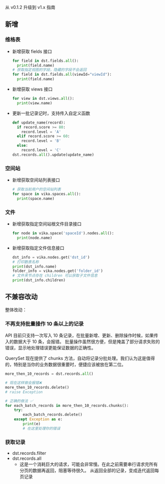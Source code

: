 从 v0.1.2 升级到 v1.x 指南

## 新增

### 维格表

+ 新增获取 fields 接口
  ```python
  for field in dst.fields.all():
    print(field.name)
  # 获取指定视图的字段，隐藏的字段不会返回
  for field in dst.fields.all(viewId="viewId"):
    print(field.name)
  ```
+ 新增获取 views 接口
  ```python
  for view in dst.views.all():
    print(view.name)
  ```

+ 更新一批记录记时，支持传入自定义函数
  ```python
  def update_name(record):
    if record.score >= 80:
      record.level = 'A'
    elif record.score >= 60:
      record.level = 'B'
    else:
      record.level = 'C'
  dst.records.all().update(update_name)
  ```

### 空间站

+ 新增获取空间站列表接口
  ```python
  # 获取当前用户的空间站列表
  for space in vika.spaces.all():
    print(space.name)
  ```

### 文件

+ 新增获取指定空间站根文件目录接口
  ```python
  for node in vika.space('spaceId').nodes.all():
    print(node.name)
  ```

+ 新增获取指定文件信息接口
  ```python
  dst_info = vika.nodes.get('dst_id')
  # 打印数表名称
  print(dst_info.name)
  folder_info = vika.nodes.get('folder_id')
  # 文件夹节点存在 children 可以获取子文件信息
  print(dst_info.children)
  ```

## 不兼容改动

整体改动：

### 不再支持批量操作 10 条以上的记录

API 目前只支持一次写入 10 条记录，在批量新增、更新、删除操作时候，如果传入的数据大于 10 条，会报错。 批量操作虽然很方便，但是掩盖了部分请求失败的错误，显示地处理错误更能保证数据的正确性。

QuerySet 现在提供了 chunks 方法，自动将记录分批处理。我们认为这是值得的，特别是当你的业务数据很重要时，便捷应该被放在第二位。
 

```python
more_then_10_records = dst.records.all()

# 现在这样做会报错❌
more_then_10_records.delete()
# raise Exception

# 正确的做法 ✅
for each_batch_records in more_then_10_records.chunks():
    try:
        each_batch_records.delete()
    except Exception as e:
        print(e)
        # 在这里处理你的错误
```

### 获取记录

+ dst.records.filter
+ dst.records.all
    + 这是一个消耗巨大的请求，可能会非常慢。在此之前需要串行请求完所有分页的数据再返回，阻塞等待很久。 从返回全部的记录，变成迭代返回每页记录
